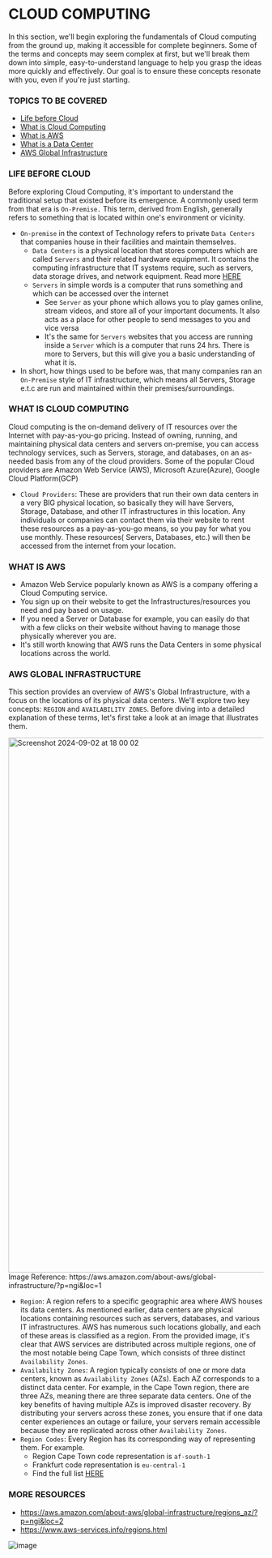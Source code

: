 # CLOUD COMPUTING
In this section, we'll begin exploring the fundamentals of Cloud computing from the ground up, making it accessible for complete beginners. Some of the terms and concepts may seem complex at first, but we'll break them down into simple, easy-to-understand language to help you grasp the ideas more quickly and effectively. Our goal is to ensure these concepts resonate with you, even if you're just starting. 

### TOPICS TO BE COVERED
- [Life before Cloud](https://github.com/coredataengineers/CDE-BOOTCAMP/blob/main/09_aws_cloud/00_cloud_concept/README.md#life-before-cloud)
- [What is Cloud Computing](https://github.com/coredataengineers/CDE-BOOTCAMP/blob/main/09_aws_cloud/00_cloud_concept/README.md#what-is-cloud-computing)
- [What is AWS](https://github.com/coredataengineers/CDE-BOOTCAMP/blob/main/09_aws_cloud/00_cloud_concept/README.md#what-is-aws)
- [What is  a Data Center](https://github.com/coredataengineers/CDE-BOOTCAMP/blob/main/09_aws_cloud/00_cloud_concept/README.md#what-is-data-center)
- [AWS Global Infrastructure](https://github.com/coredataengineers/CDE-BOOTCAMP/blob/main/09_aws_cloud/00_cloud_concept/README.md#aws-global-infrastructure)

### LIFE BEFORE CLOUD
Before exploring Cloud Computing, it's important to understand the traditional setup that existed before its emergence. A commonly used term from that era is `On-Premise.` This term, derived from English, generally refers to something that is located within one's environment or vicinity.
- `On-premise` in the context of Technology refers to private `Data Centers` that companies house in their facilities and maintain themselves.
  - `Data Centers` is a physical location that stores computers which are called `Servers` and their related hardware equipment. It contains the computing infrastructure that IT systems require, such as servers, data storage drives, and network equipment. Read more [HERE](https://en.wikipedia.org/wiki/Data_center#:~:text=A%20data%20center%20(American%20English)%5B1%5D%20or%20data%20centre%20(Commonwealth%20English)%5B2%5D%5Bnote%201%5D%20is%20a%20building%2C%20a%20dedicated%20space%20within%20a%20building%2C%20or%20a%20group%20of%20buildings%5B3%5D%20used%20to%20house%20computer%20systems%20and%20associated%20components%2C%20such%20as%20telecommunications%20and%20storage%20systems.%5B4%5D%5B5%5D)
  -  `Servers` in simple words is a computer that runs something and which can be accessed over the internet
     - See `Server` as your phone which allows you to play games online, stream videos, and store all of your important documents. It also acts as a place for other people to send messages to you and vice versa
     - It's the same for `Servers` websites that you access are running inside a `Server` which is a computer that runs 24 hrs. There is more to Servers, but this will give you a basic understanding of what it is.
- In short, how things used to be before was, that many companies ran an `On-Premise` style of IT infrastructure, which means all Servers, Storage e.t.c are run and maintained within their premises/surroundings.

### WHAT IS CLOUD COMPUTING
Cloud computing is the on-demand delivery of IT resources over the Internet with pay-as-you-go pricing. Instead of owning, running, and maintaining physical data centers and servers on-premise, you can access technology services, such as Servers, storage, and databases, on an as-needed basis from any of the cloud providers. Some of the popular Cloud providers are Amazon Web Service (AWS), Microsoft Azure(Azure), Google Cloud Platform(GCP)
- `Cloud Providers`:  These are providers that run their own data centers in a very BIG physical location, so basically they will have Servers, Storage, Database, and other IT infrastructures in this location. Any individuals or companies can contact them via their website to rent these resources as a pay-as-you-go means, so you pay for what you use monthly. These resources( Servers, Databases, etc.) will then be accessed from the internet from your location.


### WHAT IS AWS
- Amazon Web Service popularly known as AWS is a company offering a Cloud Computing service.
- You sign up on their website to get the Infrastructures/resources you need and pay based on usage.
- If you need a Server or Database for example, you can easily do that with a few clicks on their website without having to manage those physically wherever you are.
- It's still worth knowing that AWS runs the Data Centers in some physical locations across the world. 

### AWS GLOBAL INFRASTRUCTURE
This section provides an overview of AWS's Global Infrastructure, with a focus on the locations of its physical data centers. We'll explore two key concepts: `REGION` and `AVAILABILITY ZONES`. Before diving into a detailed explanation of these terms, let's first take a look at an image that illustrates them.

<img width="1056" alt="Screenshot 2024-09-02 at 18 00 02" src="https://github.com/user-attachments/assets/e02053d1-034f-4eb0-ae4f-d40ad58af531">
Image Reference: https://aws.amazon.com/about-aws/global-infrastructure/?p=ngi&loc=1

- `Region`: A region refers to a specific geographic area where AWS houses its data centers. As mentioned earlier, data centers are physical locations containing resources such as servers, databases, and various IT infrastructures. AWS has numerous such locations globally, and each of these areas is classified as a region. From the provided image, it's clear that AWS services are distributed across multiple regions, one of the most notable being Cape Town, which consists of three distinct `Availability Zones`.
- `Availability Zones`: A region typically consists of one or more data centers, known as `Availability Zones` (AZs). Each AZ corresponds to a distinct data center. For example, in the Cape Town region, there are three AZs, meaning there are three separate data centers. One of the key benefits of having multiple AZs is improved disaster recovery. By distributing your servers across these zones, you ensure that if one data center experiences an outage or failure, your servers remain accessible because they are replicated across other `Availability Zones`.
- `Region Codes`: Every Region has its corresponding way of representing them. For example.
  - Region Cape Town code representation is `af-south-1`
  - Frankfurt code representation is `eu-central-1`
  - Find the full list [HERE](https://www.aws-services.info/regions.html)

### MORE RESOURCES
- https://aws.amazon.com/about-aws/global-infrastructure/regions_az/?p=ngi&loc=2
- https://www.aws-services.info/regions.html

![image](https://github.com/user-attachments/assets/f0fe031f-600a-4d50-abc0-487d83c5dcc4)
